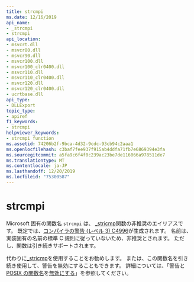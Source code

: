 ```yaml
---
title: strcmpi
ms.date: 12/16/2019
api_name:
- _strcmpi
- strcmpi
api_location:
- msvcrt.dll
- msvcr80.dll
- msvcr90.dll
- msvcr100.dll
- msvcr100_clr0400.dll
- msvcr110.dll
- msvcr110_clr0400.dll
- msvcr120.dll
- msvcr120_clr0400.dll
- ucrtbase.dll
api_type:
- DLLExport
topic_type:
- apiref
f1_keywords:
- strcmpi
helpviewer_keywords:
- strcmpi function
ms.assetid: 74206b2f-9bca-4d32-9cdc-93cb94c2aaa1
ms.openlocfilehash: c3baf7fee937f915ab4ddfa71fb7e6869394e3fa
ms.sourcegitcommit: a5fa9c6f4f0c239ac23be7de116066a978511de7
ms.translationtype: MT
ms.contentlocale: ja-JP
ms.lasthandoff: 12/20/2019
ms.locfileid: "75300587"
---
```

# <a name="strcmpi"></a>strcmpi

Microsoft 固有の関数名 `strcmpi` は、 [_stricmp](stricmp-wcsicmp-mbsicmp-stricmp-l-wcsicmp-l-mbsicmp-l.md)関数の非推奨のエイリアスです。 既定では、[コンパイラの警告 (レベル 3) C4996](../../error-messages/compiler-warnings/compiler-warning-level-3-c4996.md)が生成されます。 名前は、実装固有の名前の標準 C 規則に従っていないため、非推奨とされます。 ただし、関数は引き続きサポートされます。

代わりに[_stricmp](stricmp-wcsicmp-mbsicmp-stricmp-l-wcsicmp-l-mbsicmp-l.md)を使用することをお勧めします。 または、この関数名を引き続き使用して、警告を無効にすることもできます。 詳細については、「警告と[POSIX の関数名](../../error-messages/compiler-warnings/compiler-warning-level-3-c4996.md#posix-function-names)を[無効にする](../../error-messages/compiler-warnings/compiler-warning-level-3-c4996.md#turn-off-the-warning)」を参照してください。
